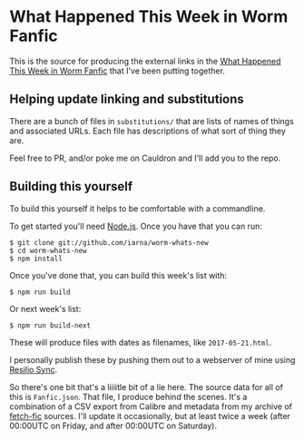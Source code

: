 # What Happened This Week in Worm Fanfic

This is the source for producing the external links in the [What Happened
This Week in Worm
Fanfic](https://forums.sufficientvelocity.com/threads/wormverse-ideas-recs-and-fic-discussion-thread-1.190/page-2760#post-8554383) that
I've been putting together.

## Helping update linking and substitutions

There are a bunch of files in `substitutions/` that are lists of names of
things and associated URLs.  Each file has descriptions of what sort of
thing they are.

Feel free to PR, and/or poke me on Cauldron and I'll add you to the repo.

## Building this yourself

To build this yourself it helps to be comfortable with a commandline.

To get started you'll need [Node.js](https://nodejs.org/en/).  Once you have
that you can run:

```console
$ git clone git://github.com/iarna/worm-whats-new
$ cd worm-whats-new
$ npm install
```

Once you've done that, you can build this week's list with:

```
$ npm run build
```

Or next week's list:

```
$ npm run build-next
```

These will produce files with dates as filenames, like `2017-05-21.html`.

I personally publish these by pushing them out to a webserver of mine using [Resilio Sync](https://www.resilio.com).

So there's one bit that's a liiiitle bit of a lie here.  The source data for
all of this is `Fanfic.json`.  That file, I produce behind the scenes.  It's
a combination of a CSV export from Calibre and metadata from my archive of
[fetch-fic](https://github.com/iarna/fetch-fic) sources.  I'll update it
occasionally, but at least twice a week (after 00:00UTC on Friday, and after
00:00UTC on Saturday).

